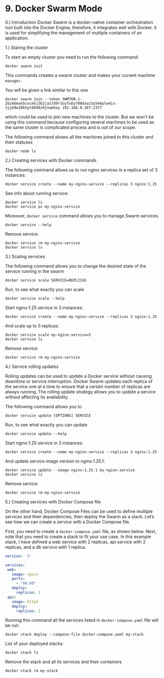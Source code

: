 # 9. Docker Swarm Mode

0.) Introduction
Docker Swarm is a docker-native container orchestration tool 
built into the Docker Engine, therefore, it integrates well with 
Docker. It is used for simplifying the management of multiple 
containers of an application.

1.) Staring the cluster

To start an empty cluster you need to run the following command:
```shell
docker swarm init
```
This commands creates a swarm cluster and makes your current machine ```manager```.

You will be given a link similar to this one
```shell
docker swarm join --token SWMTKN-1-2bzmbmxm5cocmnj3b2ja1t89r3oyfx6y700dxaz3y544plw4is-3jy69w386tpt60d0z9jnwm5ey 192.168.0.107:2377
```
which could be used to join new machines to the cluster.
But we won't be using this command because configuring several machines to be used 
as the same cluster is complicated process and is out of our scope.

The following command shows all the machines joined to this cluster and their statuses
```shell
docker node ls
```

2.) Creating services with Docker commands

The following command allows us to run nginx services in a replica set of 3 instances:
```shell
docker service create --name my-nginx-service --replicas 3 nginx:1.25
```

See info about running service:
```shell
docker service ls
docker service ps my-nginx-service
```

Moreover, ```docker service``` command allows you to manage Swarm services.
```shell
docker service --help
```

Remove service:
```shell
docker service rm my-nginx-service
docker service ls
```

3.) Scaling services

The following command allows you to change the desired state of the service running in the swarm
```
docker service scale SERVICE=REPLICAS
```

Run, to see what exactly you can scale
```shell
docker service scale --help
```

Start nginx:1.25 service in 3 instances:
```shell
docker service create --name my-nginx-service --replicas 3 nginx:1.25
```

And scale up to 5 replicas:
```shell
docker service scale my-nginx-service=5
docker service ls
```

Remove service
```shell
docker service rm my-nginx-service
```

4.) Service rolling updates

Rolling updates can be used to update a Docker service without causing 
downtime or service interruption. Docker Swarm updates each replica of 
the service one at a time to ensure that a certain number of replicas 
are always running. The rolling update strategy allows you to update a 
service without affecting its availability.

The following command allows you to 
```
docker service update [OPTIONS] SERVICE
```

Run, to see what exactly you can update
```shell
docker service update --help
```

Start nginx:1.25 service in 3 instances:
```shell
docker service create --name my-nginx-service --replicas 3 nginx:1.25
```

And update service image version to nginx:1.25.1:
```shell
docker service update --image nginx:1.25.1 my-nginx-service
docker service ls
```

Remove service
```shell
docker service rm my-nginx-service
```

5.) Creating services with Docker Compose file

On the other hand, Docker Compose Files can be used to define multiple
services and their dependencies, then deploy the Swarm as a stack.
Let’s see how we can create a service with a Docker Compose file.

First, you need to create a ```docker-compose.yaml``` file, as shown below.
Next, note that you need to create a stack to fit your use case.
In this example stack, I have defined a web service with 2 replicas,
api service with 2 replicas, and a db service with 1 replica.

```yaml
version: '3'

services:
 web:
   image: nginx
   ports:
     - "80:80"
   deploy:
     replicas: 3
 api:
   image: httpd
   deploy:
     replicas: 2
```

Running this command all the services listed in ```docker-compose.yaml``` file will be run:
```shell
docker stack deploy --compose-file docker-compose.yaml my-stack
```
List of your deployed stacks:
```shell
docker stack ls
```

Remove the stack and all its services and their containers
```shell
docker stack rm my-stack
```
